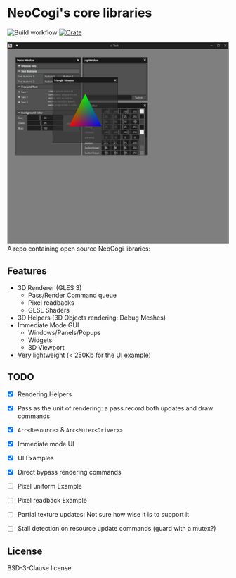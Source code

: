 # NeoCogi's core libraries
![Build workflow](https://github.com/neocogi/neocogi/actions/workflows/rust.yml/badge.svg) [![Crate](https://img.shields.io/crates/v/neocogi.svg)](https://crates.io/crates/neocogi)

![UI+3D Triangle Example](docs/ui-screenshot.png)
A repo containing open source NeoCogi libraries:

## Features
- 3D Renderer (GLES 3)
  - Pass/Render Command queue 
  - Pixel readbacks
  - GLSL Shaders
- 3D Helpers (3D Objects rendering: Debug Meshes)
- Immediate Mode GUI
  - Windows/Panels/Popups
  - Widgets
  - 3D Viewport
- Very lightweight (< 250Kb for the UI example)

## TODO
- [x] Rendering Helpers
- [x] Pass as the unit of rendering: a pass record both updates and draw commands
- [x] `Arc<Resource>` & `Arc<Mutex<Driver>>`
- [x] Immediate mode UI
- [x] UI Examples
- [x] Direct bypass rendering commands
- [ ] Pixel uniform Example
- [ ] Pixel readback Example
- [ ] Partial texture updates: Not sure how wise it is to support it
- [ ] Stall detection on resource update commands (guard with a mutex?)


## License

BSD-3-Clause license
